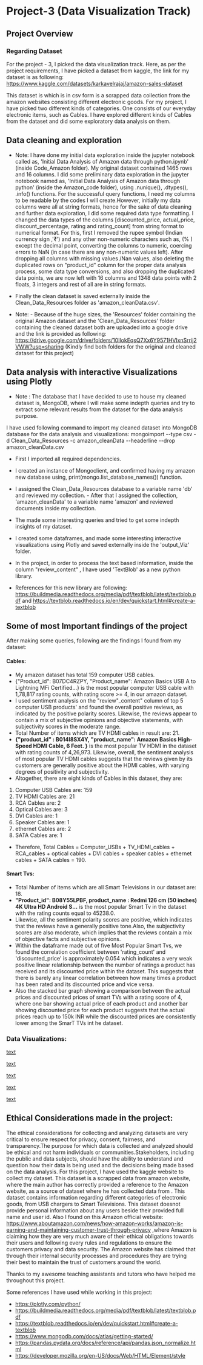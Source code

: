 # Project-3 (Data Visualization Track)

## Project Overview

### Regarding Dataset

For the project - 3, I picked the data visualization track. Here, as per the project requirements, I have picked a dataset from kaggle, the link for my dataset is as following:
https://www.kaggle.com/datasets/karkavelrajaj/amazon-sales-dataset

This dataset is which is in csv form is a scrapped data collection from the amazon websites consisting different electronic goods. For my project, I have  picked two different kinds of categories. One consists of our everyday electronic items, such as Cables. I have explored different kinds of Cables from the dataset and did some exploratory data analysis on them.

## Data cleaning and exploration 
- Note: I have done my initial data exploration inside the jupyter notebook called as, 'Initial Data Analysis of Amazon data through python.ipynb' (inside Code_Amazon folder).
My original dataset contained 1465 rows and 16 columns. I did some preliminary data exploration in the jupyter notebook named as, 'Initial Data Analysis of Amazon data through python' (inside the Amazon_code folder), using .nunique(), .dtypes(), .info() functions.  For the successful query functions, I need my columns to be readable by the codes I will create.However, initially my data columns were all at string formats, hence for the sake of data cleaning and further data exploration, I did some required data type formatting. I changed the data types of the columns [discounted_price, actual_price, discount_percentage, rating and rating_count] from string format to numerical format. For this, first I removed the rupee symbol (Indian currency sign ,'₹') and any other non-numeric characters such as, (% ) except the decimal point, converting the columns to numeric, coercing errors to NaN (in case there are any non-numeric values left). After dropping all columns with missing values /Nan values, also deleting the duplicated rows on "product_id" column for the proper data analysis process, some data type conversions, and also dropping the duplicated data points, we are now left with 16 columns and 1348 data points with 2 floats, 3 integers and rest of all are in string formats.

- Finally the clean dataset is saved externally inside the Clean_Data_Resources folder as 'amazon_cleanData.csv'.
- Note: - Because of the huge sizes, the 'Resources' folder containing the original Amazon dataset and the 'Clean_Data_Resources' folder containing the cleaned dataset both are uploaded into a google drive and the link is provided as following: https://drive.google.com/drive/folders/10IlokEqsQ7Xx6Y9571HVIxnSrrij2VWW?usp=sharing (Kindly find both folders for the original and cleaned dataset for this project)


## Data analysis with interactive Visualizations using Plotly

- Note : The database that I have decided to use to house my cleaned dataset is, MongoDB,  where I will make some indepth queries and try to extract some relevant results from the dataset for the data analysis purpose. 

I have used following command to import my cleaned dataset into MongoDB database for the data analysis and visualizations:
 mongoimport --type csv -d Clean_Data_Resources -c amazon_cleanData --headerline --drop amazon_cleanData.csv

- First I imported all required dependencies.
- I created an instance of Mongoclient, and confirmed having my amazon new database using, print(mongo.list_database_names()) function.
- I assigned the Clean_Data_Resources database to a variable name 'db' and reviewed my collection. - After that I assigned the collection, 'amazon_cleanData' to a variable name 'amazon' and reviewed documents inside my collection.
- The made some interesting queries and tried to get some indepth insights of my dataset.
- I created some dataframes, and made some interesting interactive visualizations using Plotly and saved externally inside the 'output_Viz' folder.
- In the project, in order to process the text based information, inside the column "review_content" , I have used 'TextBlob'  as a new python library. 

- References for this new library are following: https://buildmedia.readthedocs.org/media/pdf/textblob/latest/textblob.pdf and https://textblob.readthedocs.io/en/dev/quickstart.html#create-a-textblob

## Some of most Important findings of the project
After making some queries, following are the findings I found from my dataset:
#### Cables:
- My amazon dataset has total 159 computer USB cables. 
- {"Product_id": B07DC4RZPY, "Product_name": Amazon Basics USB A to Lightning MFi Certified...} is the most popular computer USB cable with 1,78,817 rating counts, with rating score >= 4, in our amazon dataset.
- I used sentiment analysis on the "review"_content" column of top 5 computer USB products' and found the overall positive reviews, as indicated by the positive polarity scores. Likewise, the reviews appear to contain a mix of subjective opinions and objective statements, with subjectivity scores in the moderate range.
- Total Number of items which are TV HDMI cables in result are: 21.
- **{"product_id" : B014I8SX4Y, "product_name": Amazon Basics High-Speed HDMI Cable, 6 Feet. }** is the most popular TV HDMI in the dataset with rating counts of 4,26,973. Likewise, overall, the sentiment analysis of most popular TV HDMI cables suggests that the reviews given by its customers are generally positive about the HDMI cables, with varying degrees of positivity and subjectivity.
- Altogether, there are eight kinds of Cables in this dataset, they are:
1. Computer USB Cables are: 159
2. TV HDMI Cables are: 21
3. RCA Cables are: 2
4. Optical Cables are: 3
5. DVI Cables are: 1
6. Speaker Cables are: 1
7. ethernet Cables are: 2
8. SATA Cables are: 1
- Therefore, Total Cables = Computer_USBs + TV_HDMI_cables + RCA_cables + optical cables + DVI cables + speaker cables + ethernet cables + SATA cables = 190.
#### Smart Tvs:
- Total Number of items which are all Smart Televisions in our dataset are: 18.
-  **"Product_id": B08Y55LPBF, product_name : Redmi 126 cm (50 inches) 4K Ultra HD Android S...** is the most popular Smart Tv in the dataset with the rating counts equal to 45238.0. 
- Likewise, all the sentiment polarity scores are positive, which indicates that the reviews have a generally positive tone.Also, the subjectivity scores are also moderate, which implies that the reviews contain a mix of objective facts and subjective opinions.
- Within the dataframe made out of five Most Popular Smart Tvs, we found the correlation coefficient between 'rating_count' and 'discounted_price' is approximately 0.054 which indicates a very weak positive linear relationship between the number of ratings a product has received and its discounted price within the dataset. This suggests that there is barely any linear correlation between how many times a product has been rated and its discounted price and vice versa.
- Also the stacked bar graph showing a comparison between the actual prices and discounted prices of smart TVs with a rating score of 4, where one bar showing actual price of each product and another bar showing discounted price for each product suggests that the actual prices reach up to 150k INR while the discounted prices are consistently lower among the SmarT TVs int he dataset.

###  Data Visualizations:
[text](outputs_Viz/Most_popular_computer_USBs1.html)


[text](outputs_Viz/Most_popular_tv_bubble_HDMIs2.html)


[text](outputs_Viz/Cables_types_pie3.html)


[text](outputs_Viz/most_popular_smartTvs4.html)


[text](outputs_Viz/Amazon_bar1.html)



## Ethical Considerations made in the project:
The ethical considerations for collecting and analyzing datasets are very critical to ensure respect for privacy, consent, fairness, and transparency.The purpose for which data is collected and analyzed should be ethical and not harm individuals or communities.Stakeholders, including the public and data subjects, should have the ability to understand and question how their data is being used and the decisions being made based on the data analysis. 
For this project, I have used the kaggle website to collect my dataset. This dataset is a scrapped data from amazon website, where the main author has correctly provided a reference to the Amazon website, as a source of dataset where he has collected data from . This dataset contains information regarding different categories of electronic goods, from USB chargers to Smart Televisions. This dataset doesnot provide personal information about any users beside their provided full name and user id. Also I found on this Amazon official website: https://www.aboutamazon.com/news/how-amazon-works/amazon-is-earning-and-maintaining-customer-trust-through-privacy ,where Amazon is claiming how they are very much aware of their ethical obligations towards their users and following every rules and regulations to ensure the customers privacy and data security. The Amazon website has claimed that through their internal security processes and procedures they are trying their best to maintain the trust of customers around the world.

Thanks to my awesome teaching assistants and tutors who have helped me throughout this project. 

Some references I have used while working in this project:
- https://plotly.com/python/
- https://buildmedia.readthedocs.org/media/pdf/textblob/latest/textblob.pdf
- https://textblob.readthedocs.io/en/dev/quickstart.html#create-a-textblob
- https://www.mongodb.com/docs/atlas/getting-started/
- https://pandas.pydata.org/docs/reference/api/pandas.json_normalize.html
- https://developer.mozilla.org/en-US/docs/Web/HTML/Element/style



